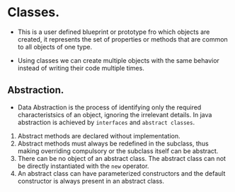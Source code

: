 # Classes.

- This is a user defined blueprint or prototype fro which objects are created, it represents the set of properties or methods that are common to all objects of one type.

- Using classes we can create multiple objects with the same behavior instead of writing their code multiple times.

## Abstraction.

- Data Abstraction is the process of identifying only the required characteristsics of an object, ignoring the irrelevant details. In java abstraction is achieved by `interfaces` and `abstract classes`.

1. Abstract methods are declared without implementation.
2. Abstract methods must always be redefined in the subclass, thus making overriding compulsory or the subclass itself can be abstract.
3. There can be no object of an abstract class. The abstract class can not be directly instantiated with the `new` operator.
4. An abstract class can have parameterized constructors and the default constructor is always present in an abstract class.
